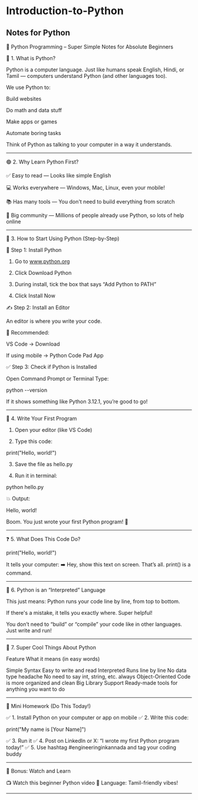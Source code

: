 # Introduction-to-Python
Notes for Python
---

🐍 Python Programming – Super Simple Notes for Absolute Beginners

🔹 1. What is Python?

Python is a computer language.
Just like humans speak English, Hindi, or Tamil — computers understand Python (and other languages too).

We use Python to:

Build websites

Do math and data stuff

Make apps or games

Automate boring tasks


Think of Python as talking to your computer in a way it understands.


---

🟢 2. Why Learn Python First?

✅ Easy to read — Looks like simple English

💻 Works everywhere — Windows, Mac, Linux, even your mobile!

📚 Has many tools — You don't need to build everything from scratch

👥 Big community — Millions of people already use Python, so lots of help online



---

🔧 3. How to Start Using Python (Step-by-Step)

🛑 Step 1: Install Python

1. Go to www.python.org


2. Click Download Python


3. During install, tick the box that says “Add Python to PATH”


4. Click Install Now



✍️ Step 2: Install an Editor

An editor is where you write your code.

📌 Recommended:

VS Code → Download

If using mobile → Python Code Pad App


✅ Step 3: Check if Python is Installed

Open Command Prompt or Terminal
Type:

python --version

If it shows something like Python 3.12.1, you’re good to go!


---

👋 4. Write Your First Program

1. Open your editor (like VS Code)


2. Type this code:



print("Hello, world!")

3. Save the file as hello.py


4. Run it in terminal:



python hello.py

💥 Output:

Hello, world!

Boom. You just wrote your first Python program! 🎉


---

❓ 5. What Does This Code Do?

print("Hello, world!")

It tells your computer:
➡️ Hey, show this text on screen.
That’s all. print() is a command.


---

📜 6. Python is an “Interpreted” Language

This just means:
Python runs your code line by line, from top to bottom.

If there's a mistake, it tells you exactly where. Super helpful!

You don’t need to “build” or “compile” your code like in other languages. Just write and run!


---

🔑 7. Super Cool Things About Python

Feature	What it means (in easy words)

Simple Syntax	Easy to write and read
Interpreted	Runs line by line
No data type headache	No need to say int, string, etc. always
Object-Oriented	Code is more organized and clean
Big Library Support	Ready-made tools for anything you want to do



---

🧠 Mini Homework (Do This Today!)

✅ 1. Install Python on your computer or app on mobile
✅ 2. Write this code:

print("My name is [Your Name]")

✅ 3. Run it
✅ 4. Post on LinkedIn or X: “I wrote my first Python program today!”
✅ 5. Use hashtag #engineeringinkannada and tag your coding buddy


---

🎥 Bonus: Watch and Learn

📺 Watch this beginner Python video
💬 Language: Tamil-friendly vibes!


---
